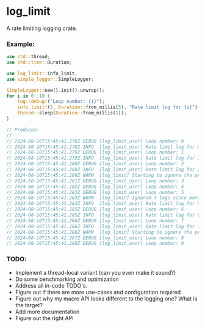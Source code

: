 # log_limit

A rate limiting logging crate.

### Example:
```rust
use std::thread;
use std::time::Duration;

use log_limit::info_limit;
use simple_logger::SimpleLogger;

SimpleLogger::new().init().unwrap();
for i in 0..10 {
    log::debug!("Loop number: {i}");
    info_limit!(3, Duration::from_millis(5), "Rate limit log for {i}");
    thread::sleep(Duration::from_millis(1));
}

// Produces:
//
// 2024-08-10T15:45:41.278Z DEBUG [log_limit_user] Loop number: 0
// 2024-08-10T15:45:41.278Z INFO  [log_limit_user] Rate limit log for 0
// 2024-08-10T15:45:41.279Z DEBUG [log_limit_user] Loop number: 1
// 2024-08-10T15:45:41.279Z INFO  [log_limit_user] Rate limit log for 1
// 2024-08-10T15:45:41.280Z DEBUG [log_limit_user] Loop number: 2
// 2024-08-10T15:45:41.280Z INFO  [log_limit_user] Rate limit log for 2
// 2024-08-10T15:45:41.280Z WARN  [log_limit] Starting to ignore the previous log for less than 5ms
// 2024-08-10T15:45:41.281Z DEBUG [log_limit_user] Loop number: 3
// 2024-08-10T15:45:41.282Z DEBUG [log_limit_user] Loop number: 4
// 2024-08-10T15:45:41.283Z DEBUG [log_limit_user] Loop number: 5
// 2024-08-10T15:45:41.283Z WARN  [log_limit] Ignored 3 logs since more than 5ms ago. Starting again...
// 2024-08-10T15:45:41.283Z INFO  [log_limit_user] Rate limit log for 5
// 2024-08-10T15:45:41.285Z DEBUG [log_limit_user] Loop number: 6
// 2024-08-10T15:45:41.285Z INFO  [log_limit_user] Rate limit log for 6
// 2024-08-10T15:45:41.286Z DEBUG [log_limit_user] Loop number: 7
// 2024-08-10T15:45:41.286Z INFO  [log_limit_user] Rate limit log for 7
// 2024-08-10T15:45:41.286Z WARN  [log_limit] Starting to ignore the previous log for less than 5ms
// 2024-08-10T15:45:41.287Z DEBUG [log_limit_user] Loop number: 8
// 2024-08-10T15:45:41.288Z DEBUG [log_limit_user] Loop number: 9
```

### TODO:
* Implement a thread-local variant (can you even make it sound?)
* Do some benchmarking and optimization
* Address all in-code TODO's.
* Figure out if there are more use-cases and configuration required
* Figure out why my macro API looks different to the logging one? What is the target?
* Add more documentation
* Figure out the right API
